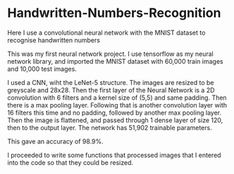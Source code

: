 # Handwritten-Numbers-Recognition
Here I use a convolutional neural network with the MNIST dataset to recognise handwritten numbers

This was my first neural network project. I use tensorflow as my neural network library, and imported the MNIST dataset with 60,000 train images and 10,000 test images. 

I used a CNN, wiht the LeNet-5 structure. The images are resized to be greyscale and 28x28. Then the first layer of the Neural Network is a 2D convolution with 6 filters and a kernel size of (5,5) and same padding. Then there is a max pooling layer. Following that is another convolution layer with 16 filters this time and no padding, followed by another max pooling layer. Then the image is flattened, and passed through 1 dense layer of size 120, then to the output layer. The network has 51,902 trainable parameters.

This gave an accuracy of 98.9%. 

I proceeded to write some functions that processed images that I entered into the code so that they could be resized. 
